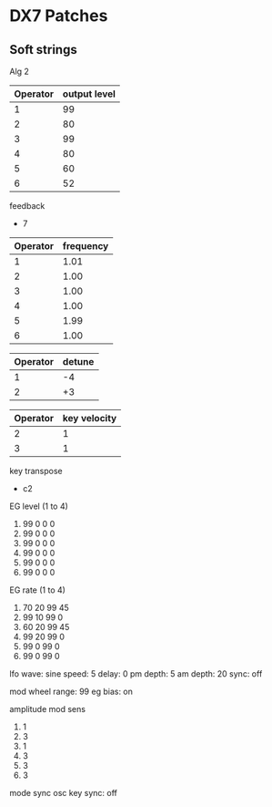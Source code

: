 # DX7 Patches

## Soft strings

Alg 2

|Operator | output level |
|---|---|
|1| 99 |
|2| 80 |
|3| 99 |
|4| 80 |
|5| 60 |
|6| 52 |

feedback
- 7 

|Operator | frequency |
|---|---|
|1| 1.01 |
|2| 1.00 |
|3| 1.00 |
|4| 1.00 |
|5| 1.99 |
|6| 1.00 |

|Operator| detune |
|---|---|
| 1 | -4 |
| 2 | +3 |

|Operator| key velocity |
|---|---|
| 2 | 1 |
| 3 | 1 |

key transpose
- c2

EG level (1 to 4)
1. 99 0 0 0 
2. 99 0 0 0 
3. 99 0 0 0 
4. 99 0 0 0 
5. 99 0 0 0 
6. 99 0 0 0 

EG rate (1 to 4)
1. 70 20 99 45
2. 99 10 99 0
3. 60 20 99 45
4. 99 20 99 0
5. 99 0 99 0
6. 99 0 99 0

lfo
wave: sine
speed: 5 
delay: 0
pm depth: 5
am depth: 20
sync: off

mod wheel
range: 99
eg bias: on

amplitude mod sens
1. 1
2. 3
3. 1
4. 3
5. 3
6. 3

mode sync
osc key sync: off
